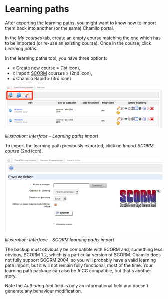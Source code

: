 # Learning paths

After exporting the learning paths, you might want to know how to import them back into another \(or the same\) Chamilo portal.

In the _My courses_ tab, create an empty course matching the one which has to be imported \(or re-use an existing course\). Once in the course, click _Learning paths_.

In the learning paths tool, you have three options:

* « Create new course » \(1st icon\),
* « Import [SCORM](http://fr.wikipedia.org/wiki/Sharable_Content_Object_Reference_Model) courses » \(2nd icon\),
* « Chamilo Rapid » \(3rd icon\)

![](../../../.gitbook/assets/graficos35%20%286%29.png)

_Illustration: Interface – Learning paths import_

To import the learning path previously exported, click on _Import SCORM course_ \(2nd icon\).

![](../../../.gitbook/assets/graficos36%20%286%29.png)

_Illustration: Interface – SCORM learning paths import_

The backup must obviously be compatible with SCORM and, something less obvious, SCORM 1.2, which is a particular version of SCORM. Chamilo does not fully support SCORM 2004, so you will probably have a valid learning path import, but it will not remain fully functional, most of the time. Your learning path package can also be AICC compatible, but that's another story.

Note the _Authoring tool_ field is only an informational field and doesn't generate any behaviour modification.


